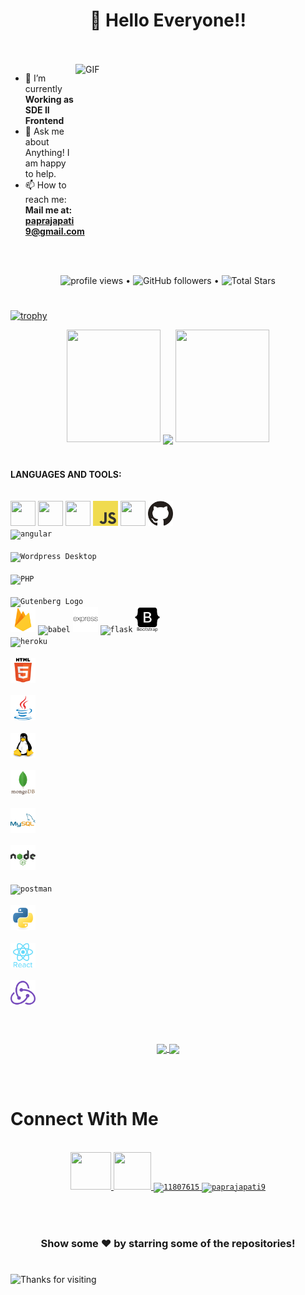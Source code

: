 <h1 align="center">
  👋 Hello Everyone!!
</h1>

<br/>
<br/>
<a target="_blank">
  <img align="right" height="250" width="400" alt="GIF" src="https://miro.medium.com/max/850/0*7Q3yvSIv_t0ioJ-Z.gif">
</a>

- 🔭 I’m currently **Working as SDE II Frontend**
- 💬 Ask me about Anything! I am happy to help.
- 📫 How to reach me: **Mail me at: paprajapati9@gmail.com**

<br/>
<br/>

<p align="center">
  <img src="https://gpvc.arturio.dev/paprajapati9" alt="profile views"> •  
  <img alt="GitHub followers" src="https://img.shields.io/github/followers/paprajapati9?label=Followers&style=social"> •   
  <img src="https://img.shields.io/github/stars/paprajapati9?label=Stars" alt="Total Stars">
</p>

#

[![trophy](https://github-profile-trophy.vercel.app/?username=paprajapati9&column=8&margin-w=15&margin-h=15&no-bg=true&no-frame=true&theme=juicyfresh)](https://github.com/paprajapati9)

<p align="center">
  <a>
    <img height="180" width="150" src="https://i.pinimg.com/originals/5a/4a/f6/5a4af6d23c1981fbe04d131c88c2031d.png">
    <img align="center" src="https://github-readme-streak-stats.herokuapp.com/?user=paprajapati9&theme=dark&hide_border=true"/>
    <img height="180" width="150" src="https://i.pinimg.com/originals/5a/4a/f6/5a4af6d23c1981fbe04d131c88c2031d.png">
  </a>
</p>

#

**LANGUAGES AND TOOLS:**  
<br/>
<br/>
<code><img height="40" width="40" src="https://www.naveedashfaq.me/img/c++.png"></code>
<code><img height="40" width="40" src="https://cdn.iconscout.com/icon/free/png-512/c-programming-569564.png"></code>
<code><img height="40" width="40" src="https://cdn.iconscout.com/icon/free/png-256/css-131-722685.png"></code>
<code><img height="40" width="40" src="https://raw.githubusercontent.com/github/explore/80688e429a7d4ef2fca1e82350fe8e3517d3494d/topics/javascript/javascript.png"></code>
<code><img height="40" width="40" src="https://upload.wikimedia.org/wikipedia/commons/thumb/3/3f/Git_icon.svg/1024px-Git_icon.svg.png"></code>
<code><img height="40" width="40" src="https://raw.githubusercontent.com/github/explore/80688e429a7d4ef2fca1e82350fe8e3517d3494d/topics/github-api/github-api.png"></code>
<code> <img src="https://rawgit.com/brillout/awesome-angular-components/master/angular-logo.svg" alt="angular" width="40" height="40"/> </code>
<code> <img src="https://dashboard.snapcraft.io/site_media/appmedia/2017/04/wpcom.png" alt="Wordpress Desktop" width="40" height="40"/> </code>
<code> <img src="https://www.php.net/images/logos/new-php-logo.svg" alt="PHP" width="40" height="40"/>   </code>
<code> <img src="https://raw.githubusercontent.com/WordPress/gutenberg/master/docs/final-g-wapuu-black.svg?sanitize=true" alt="Gutenberg Logo" width="40" height="40"/> </code>
<code><img height="40" width="40" src="https://raw.githubusercontent.com/github/explore/80688e429a7d4ef2fca1e82350fe8e3517d3494d/topics/firebase/firebase.png"></code>
<code><img src="https://www.vectorlogo.zone/logos/babeljs/babeljs-icon.svg" alt="babel" width="40" height="40"/></code>
<code><img src="https://raw.githubusercontent.com/devicons/devicon/master/icons/express/express-original-wordmark.svg" alt="express" width="40" height="40"/></code>
<code><img src="https://www.vectorlogo.zone/logos/pocoo_flask/pocoo_flask-icon.svg" alt="flask" width="40" height="40"/></code>
<code><img src="https://raw.githubusercontent.com/devicons/devicon/master/icons/bootstrap/bootstrap-plain-wordmark.svg" alt="bootstrap" width="40" height="40"/></code>
<code> <img src="https://www.vectorlogo.zone/logos/heroku/heroku-icon.svg" alt="heroku" width="40" height="40"/> </code> 
<code> <img src="https://raw.githubusercontent.com/devicons/devicon/master/icons/html5/html5-original-wordmark.svg" alt="html5" width="40" height="40"/> </code> 
<code> <img src="https://raw.githubusercontent.com/devicons/devicon/master/icons/java/java-original.svg" alt="java" width="40" height="40"/> </code> 
<code> <img src="https://raw.githubusercontent.com/devicons/devicon/master/icons/linux/linux-original.svg" alt="linux" width="40" height="40"/> </code> 
<code> <img src="https://raw.githubusercontent.com/devicons/devicon/master/icons/mongodb/mongodb-original-wordmark.svg" alt="mongodb" width="40" height="40"/> </code> 
<code> <img src="https://raw.githubusercontent.com/devicons/devicon/master/icons/mysql/mysql-original-wordmark.svg" alt="mysql" width="40" height="40"/> </code> 
<code> <img src="https://raw.githubusercontent.com/devicons/devicon/master/icons/nodejs/nodejs-original-wordmark.svg" alt="nodejs" width="40" height="40"/> </code> 
<code> <img src="https://www.vectorlogo.zone/logos/getpostman/getpostman-icon.svg" alt="postman" width="40" height="40"/> </code> 
<code> <img src="https://raw.githubusercontent.com/devicons/devicon/master/icons/python/python-original.svg" alt="python" width="40" height="40"/> </code> 
<code> <img src="https://raw.githubusercontent.com/devicons/devicon/master/icons/react/react-original-wordmark.svg" alt="react" width="40" height="40"/> </code> 
<code> <img src="https://raw.githubusercontent.com/devicons/devicon/master/icons/redux/redux-original.svg" alt="redux" width="40" height="40"/> </code>
<br/>
#

<p align="center">
    <a href="https://github.com/paprajapati9">
        <img align="center" src="https://github-readme-stats.vercel.app/api?username=paprajapati9&show_icons=true&hide_border=true&title_color=94b4a4&amp&icon_color=FFFFFF&amp&text_color=FFFFFF&amp&bg_color=000000&count_private=true&include_all_commits=true"/>
    </a>
    <a href="https://github.com/paprajapati9">
        <img align="center" height="195px" src="https://github-readme-stats.vercel.app/api/top-langs/?username=paprajapati9&text_color=FFFFFF&bg_color=000000&title_color=94b4a4&langs_count=15&layout=compact&hide_border=true&area=true" />
    </a>
</p>
</details>

</a>

<br>
<br>

</p>
<h1>
         Connect With Me
  
</h1>

<p align="center">
    <br>
    <a href="https://www.linkedin.com/in/pankaj-prajapati-668982163/" target="_blank">
        <code><img height="60" width="65" src="https://www.freepnglogos.com/uploads/linkedin-in-logo-png-1.png"/></code>
    </a>
    <a href="https://www.hackerrank.com/paprajapati9" target="_blank">
        <code><img height="60" width="60" src="https://cdn4.iconfinder.com/data/icons/logos-and-brands/512/160_Hackerrank_logo_logos-512.png"/></code>
    </a>
    <a href="https://stackoverflow.com/users/11807615/pankaj-prajapati" target="blank">
        <code><img src="https://raw.githubusercontent.com/rahuldkjain/github-profile-readme-generator/master/src/images/icons/Social/stack-overflow.svg" alt="11807615" height="60" width="60"/></code>
    </a>
    <a href="https://leetcode.com/paprajapati9/" target="blank">
        <code><img src="https://raw.githubusercontent.com/LeetCode-OpenSource/vscode-leetcode/master/resources/LeetCode.png" alt="paprajapati9" height="60" width="60"/></code>
    </a>
</p>

</code>

<br/>
<br/>
</p>
<div align="center">

### Show some ❤️ by starring some of the repositories!

</div>

#
<img height="120" alt="Thanks for visiting " width="100%" src="https://raw.githubusercontent.com/BrunnerLivio/brunnerlivio/master/images/marquee.svg" />
